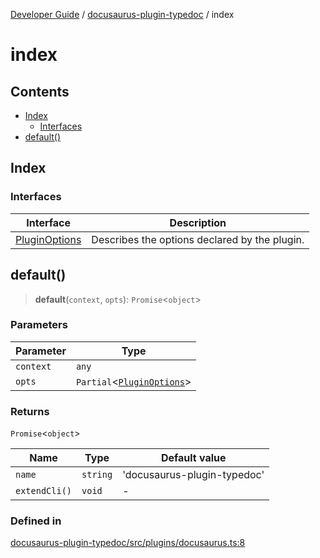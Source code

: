[Developer Guide](../../README.md) / [docusaurus-plugin-typedoc](../README.md) / index

# index

## Contents

* [Index](#index-1)
  * [Interfaces](#interfaces)
* [default()](#default)

## Index

### Interfaces

| Interface                                    | Description                                   |
| -------------------------------------------- | --------------------------------------------- |
| [PluginOptions](interfaces/PluginOptions.md) | Describes the options declared by the plugin. |

## default()

> **default**(`context`, `opts`): `Promise`\<`object`>

### Parameters

| Parameter | Type                                                       |
| --------- | ---------------------------------------------------------- |
| `context` | `any`                                                      |
| `opts`    | `Partial`\<[`PluginOptions`](interfaces/PluginOptions.md)> |

### Returns

`Promise`\<`object`>

| Name          | Type     | Default value               |
| ------------- | -------- | --------------------------- |
| `name`        | `string` | 'docusaurus-plugin-typedoc' |
| `extendCli()` | `void`   | -                           |

### Defined in

[docusaurus-plugin-typedoc/src/plugins/docusaurus.ts:8](https://github.com/typedoc2md/typedoc-plugin-markdown/blob/main/packages/docusaurus-plugin-typedoc/src/plugins/docusaurus.ts#L8)
